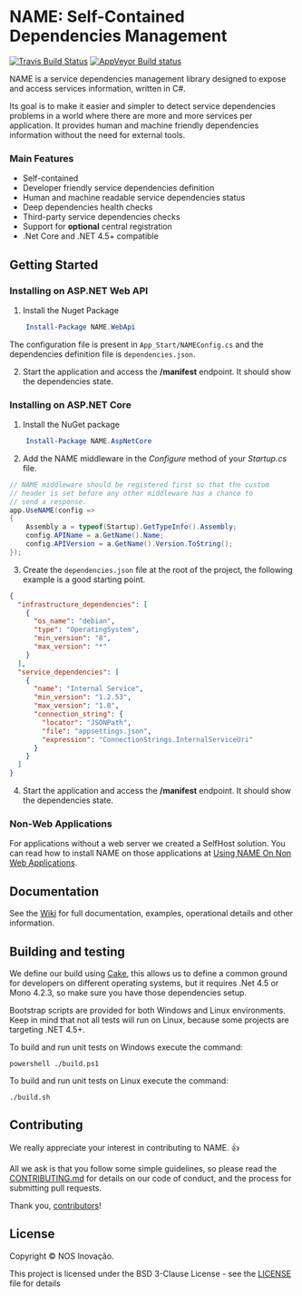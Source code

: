 # NAME: Self-Contained Dependencies Management
[![Travis Build Status](https://travis-ci.org/nosinovacao/name-sdk.svg?branch=master)](https://travis-ci.org/nosinovacao/name-sdk)
[![AppVeyor Build status](https://ci.appveyor.com/api/projects/status/p6iokqd596iuw3vr/branch/master?svg=true)](https://ci.appveyor.com/project/nosinovacao/name-sdk/branch/master)


NAME is a service dependencies management library designed to expose and access services information, written in C#. 

Its goal is to make it easier and simpler to detect service dependencies problems in a world where there are more and more services per application. It provides human and machine friendly dependencies information without the need for external tools.

### Main Features
* Self-contained
* Developer friendly service dependencies definition
* Human and machine readable service dependencies status
* Deep dependencies health checks
* Third-party service dependencies checks
* Support for **optional** central registration
* .Net Core and .NET 4.5+ compatible

## Getting Started 
### Installing on ASP.NET Web API
1. Install the Nuget Package
```powershell
    Install-Package NAME.WebApi
```

The configuration file is present in `App_Start/NAMEConfig.cs` and the dependencies definition file is `dependencies.json`.

2. Start the application and access the **/manifest** endpoint. It should show the dependencies state.

### Installing on ASP.NET Core
1. Install the NuGet package

```powershell
    Install-Package NAME.AspNetCore
```

2. Add the NAME middleware in the *Configure* method of your *Startup.cs* file.
```csharp
// NAME middleware should be registered first so that the custom
// header is set before any other middleware has a chance to 
// send a response.
app.UseNAME(config =>
{
    Assembly a = typeof(Startup).GetTypeInfo().Assembly;
    config.APIName = a.GetName().Name;
    config.APIVersion = a.GetName().Version.ToString();
});
```

3. Create the `dependencies.json` file at the root of the project, the following example is a good starting point.
```json
{
  "infrastructure_dependencies": [
    {
      "os_name": "debian",
      "type": "OperatingSystem",
      "min_version": "8",
      "max_version": "*"
    }
  ],
  "service_dependencies": [
    {
      "name": "Internal Service",
      "min_version": "1.2.53",
      "max_version": "1.8",
      "connection_string": {
        "locator": "JSONPath",
        "file": "appsettings.json",
        "expression": "ConnectionStrings.InternalServiceUri"
      }
    }
  ]
}
```

4. Start the application and access the **/manifest** endpoint. It should show the dependencies state.

### Non-Web Applications
For applications without a web server we created a SelfHost solution.
You can read how to install NAME on those applications at [Using NAME On Non Web Applications](https://github.com/nosinovacao/name-sdk/wiki/Using-NAME-On-Non-Web-Applications).

## Documentation
See the [Wiki](https://github.com/nosinovacao/name-sdk/wiki) for full documentation, examples, operational details and other information.

## Building and testing
We define our build using [Cake](https://github.com/cake-build/cake/), this allows us to define a common ground for developers on different operating systems, but it requires .Net 4.5 or Mono 4.2.3, so make sure you have those dependencies setup.

Bootstrap scripts are provided for both Windows and Linux environments. Keep in mind that not all tests will run on Linux, because some projects are targeting .NET 4.5+.

To build and run unit tests on Windows execute the command:
    
    powershell ./build.ps1

To build and run unit tests on Linux execute the command:

    ./build.sh

## Contributing
We really appreciate your interest in contributing to NAME. 👍

All we ask is that you follow some simple guidelines, so please read the [CONTRIBUTING.md](CONTRIBUTING.md) for details on our code of conduct, and the process for submitting pull requests.

Thank you, [contributors](https://github.com/nosinovacao/name-sdk/graphs/contributors)!

## License
Copyright © NOS Inovação.

This project is licensed under the BSD 3-Clause License - see the [LICENSE](LICENSE) file for details